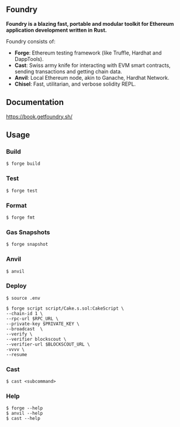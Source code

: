 ## Foundry

**Foundry is a blazing fast, portable and modular toolkit for Ethereum application development written in Rust.**

Foundry consists of:

-   **Forge**: Ethereum testing framework (like Truffle, Hardhat and DappTools).
-   **Cast**: Swiss army knife for interacting with EVM smart contracts, sending transactions and getting chain data.
-   **Anvil**: Local Ethereum node, akin to Ganache, Hardhat Network.
-   **Chisel**: Fast, utilitarian, and verbose solidity REPL.

## Documentation

https://book.getfoundry.sh/

## Usage

### Build

```shell
$ forge build
```

### Test

```shell
$ forge test
```

### Format

```shell
$ forge fmt
```

### Gas Snapshots

```shell
$ forge snapshot
```

### Anvil

```shell
$ anvil
```

### Deploy

```shell
$ source .env

$ forge script script/Cake.s.sol:CakeScript \
--chain-id 1 \
--rpc-url $RPC_URL \
--private-key $PRIVATE_KEY \
--broadcast  \
--verify \
--verifier blockscout \
--verifier-url $BLOCKSCOUT_URL \
-vvvv \
--resume
```

### Cast

```shell
$ cast <subcommand>
```

### Help

```shell
$ forge --help
$ anvil --help
$ cast --help
```
